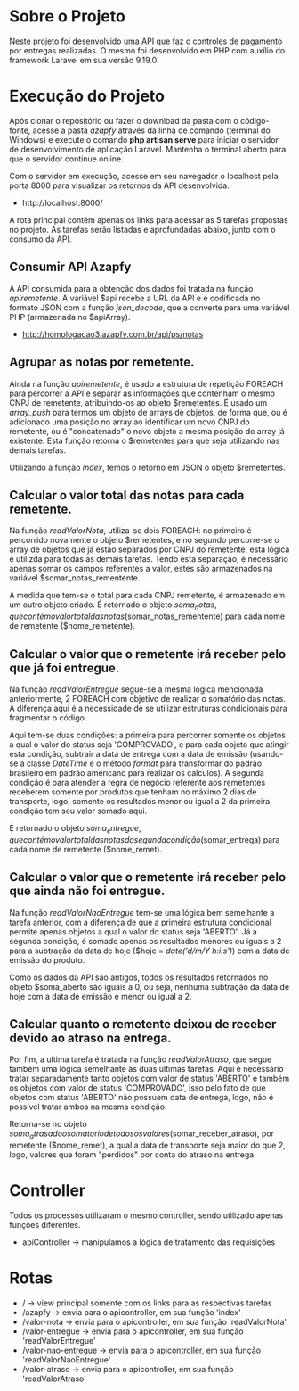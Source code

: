 # Sobre o Projeto

Neste projeto foi desenvolvido uma API que faz o controles de pagamento por entregas realizadas. O mesmo foi desenvolvido em PHP com auxílio do framework Laravel em sua versão 9.19.0.

# Execução do Projeto

Após clonar o repositório ou fazer o download da pasta com o código-fonte, acesse a pasta *azapfy* através da linha de comando (terminal do Windows) e execute o comando **php artisan serve** para iniciar o servidor de desenvolvimento de aplicação Laravel. Mantenha o terminal aberto para que o servidor continue online.

Com o servidor em execução, acesse em seu navegador o localhost pela porta 8000 para visualizar os retornos da API desenvolvida. 

- http://localhost:8000/

A rota principal contém apenas os links para acessar as 5 tarefas propostas no projeto. As tarefas serão listadas e aprofundadas abaixo, junto com o consumo da API. 

## Consumir API Azapfy

A API consumida para a obtenção dos dados foi tratada na função *apiremetente*. A variável $api recebe a URL da API e é codificada no formato JSON com a função *json_decode*, que a converte para uma variável PHP (armazenada no $apiArray).

- http://homologacao3.azapfy.com.br/api/ps/notas

## Agrupar as notas por remetente.

Ainda na função *apiremetente*, é usado a estrutura de repetição FOREACH para percorrer a API e separar as informações que contenham o mesmo CNPJ de remetente, atribuindo-os ao objeto $remetentes. É usado um *array_push* para termos um objeto de arrays de objetos, de forma que, ou é adicionado uma posição no array ao identificar um novo CNPJ do remetente, ou é "concatenado" o novo objeto a mesma posição do array já existente. Esta função retorna o $remetentes para que seja utilizando nas demais tarefas. 

Utilizando a função *index*, temos o retorno em JSON o objeto $remetentes.

## Calcular o valor total das notas para cada remetente.

Na função *readValorNota*, utiliza-se dois FOREACH: no primeiro é percorrido novamente o objeto $remetentes, e no segundo percorre-se o array de objetos que já estão separados por CNPJ do remetente, esta lógica é utilizda para todas as demais tarefas. Tendo esta separação, é necessário apenas somar os campos referentes a valor, estes são armazenados na variável $somar_notas_rementente.

A medida que tem-se o total para cada CNPJ remetente, é armazenado em um outro objeto criado. É retornado o objeto $soma_notas, que contém o valor total das notas ($somar_notas_rementente) para cada nome de remetente ($nome_remetente).

## Calcular o valor que o remetente irá receber pelo que já foi entregue.

Na função *readValorEntregue* segue-se a mesma lógica mencionada anteriormente, 2 FOREACH com objetivo de realizar o somatório das notas. A diferença aqui é a necessidade de se utilizar estruturas condicionais para fragmentar o código.

Aqui tem-se duas condições: a primeira para percorrer somente os objetos a qual o valor do status seja 'COMPROVADO', e para cada objeto que atingir esta condição, subtrair a data de entrega com a data de emissão (usando-se a classe *DateTime* e o método *format* para transformar do padrão brasileiro em padrão americano para realizar os calculos). A segunda condição é para atender a regra de negócio referente aos remetentes receberem somente por produtos que tenham no máximo 2 dias de transporte, logo, somente os resultados menor ou igual a 2 da primeira condição tem seu valor somado aqui.

É retornado o objeto $soma_entregue, que contém o valor total das notas da segunda condição ($somar_entrega) para cada nome de remetente ($nome_remet).

## Calcular o valor que o remetente irá receber pelo que ainda não foi entregue.

Na função *readValorNaoEntregue* tem-se uma lógica bem semelhante a tarefa anterior, com a diferença de que a primeira estrutura condicional permite apenas objetos a qual o valor do status seja 'ABERTO'. Já a segunda condição, é somado apenas os resultados menores ou iguals a 2 para a subtração da data de hoje ($hoje = *date('d/m/Y h:i:s')*) com a data de emissão do produto.

Como os dados da API são antigos, todos os resultados retornados no objeto $soma_aberto são iguais a 0, ou seja, nenhuma subtração da data de hoje com a data de emissão é menor ou igual a 2.

## Calcular quanto o remetente deixou de receber devido ao atraso na entrega.

Por fim, a ultima tarefa é tratada na função *readValorAtraso*, que segue também uma lógica semelhante às duas últimas tarefas. Aqui é necessário tratar separadamente tanto objetos com valor de status 'ABERTO' e também os objetos com valor de status 'COMPROVADO', isso pelo fato de que objetos com status 'ABERTO' não possuem data de entrega, logo, não é possível tratar ambos na mesma condição.

Retorna-se no objeto $soma_atrasado o somatório de todos os valores ($somar_receber_atraso), por remetente ($nome_remet), a qual a data de transporte seja maior do que 2, logo, valores que foram "perdidos" por conta do atraso na entrega.

# Controller

Todos os processos utilizaram o mesmo controller, sendo utilizado apenas funções diferentes.

- apiController       -> manipulamos a lógica de tratamento das requisições

# Rotas

- /                   -> view principal somente com os links para as respectivas tarefas
- /azapfy             -> envia para o apicontroller, em sua função 'index'
- /valor-nota         -> envia para o apicontroller, em sua função 'readValorNota'
- /valor-entregue     -> envia para o apicontroller, em sua função 'readValorEntregue'
- /valor-nao-entregue -> envia para o apicontroller, em sua função 'readValorNaoEntregue'
- /valor-atraso       -> envia para o apicontroller, em sua função 'readValorAtraso'
